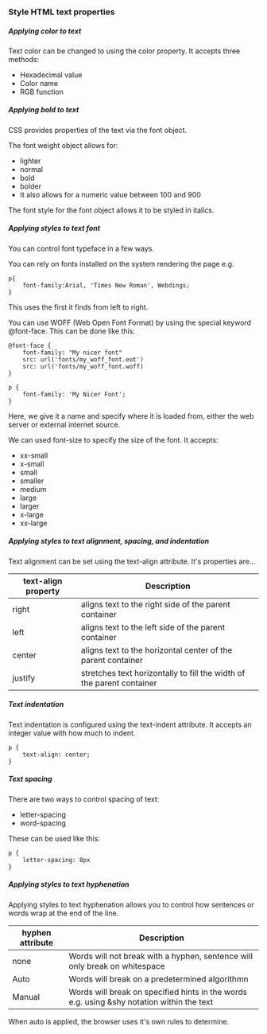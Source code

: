 ### Style HTML text properties

##### Applying color to text
Text color can be changed to using the color property. It accepts three methods:
 - Hexadecimal value
 - Color name
 - RGB function
 
##### Applying bold to text
CSS provides properties of the text via the font object.

The font weight object allows for:
- lighter
- normal
- bold
- bolder
- It also allows for a numeric value between 100 and 900

The font style for the font object allows it to be styled in italics.

##### Applying styles to text font

You can control font typeface in a few ways.

You can rely on fonts installed on the system rendering the page e.g.

```
p{
    font-family:Arial, 'Times New Roman', Webdings;
}
```

This uses the first it finds from left to right.

You can use WOFF (Web Open Font Format) by using the special keyword @font-face. This can be done like this:

```
@font-face {
    font-family: "My nicer font"
    src: url('fonts/my_woff_font.eot')
    src: url('fonts/my_woff_font.woff)
}

p {
    font-family: 'My Nicer Font';
}
```

Here, we give it a name and specify where it is loaded from, either the web server or external internet source.

We can used font-size to specify the size of the font. It accepts:
- xx-small
- x-small
- small
- smaller
- medium
- large
- larger
- x-large
- xx-large

##### Applying styles to text alignment, spacing, and indentation

Text alignment can be set using the text-align attribute. It's properties are...

| text-align property  | Description |
| ------------- | ------------- |
| right | aligns text to the right side of the parent container |
| left | aligns text to the left side of the parent container |
| center |  aligns text to the horizontal center of the parent container |
| justify | stretches text horizontally to fill the width of the parent container |


##### Text indentation

Text indentation is configured using the text-indent attribute. It accepts an integer value with how much to indent.

```
p {
    text-align: center;
}
```

##### Text spacing

There are two ways to control spacing of text:
 - letter-spacing
 - word-spacing
 
These can be used like this:
```
p {
    letter-spacing: 8px
}
```

##### Applying styles to text hyphenation 

Applying styles to text hyphenation allows you to control how sentences or words wrap at the end of the line.

| hyphen attribute | Description |
| ------------- | ------------- |
| none | Words will not break with a hyphen, sentence will only break on whitespace |
| Auto | Words will break on a predetermined algorithmn |
| Manual | Words will break on specified hints in the words e.g. using &shy notation within the text |

When auto is applied, the browser uses it's own rules to determine.

